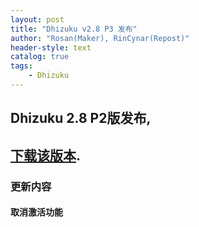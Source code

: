 ```yaml
---
layout: post
title: "Dhizuku v2.8 P3 发布"
author: "Rosan(Maker), RinCynar(Repost)"
header-style: text
catalog: true
tags:
    - Dhizuku
---
```


## Dhizuku 2.8 P2版发布,
## [下载该版本](/file/Dhizuku-v2.8P3.apk).

### 更新内容

#### 取消激活功能
